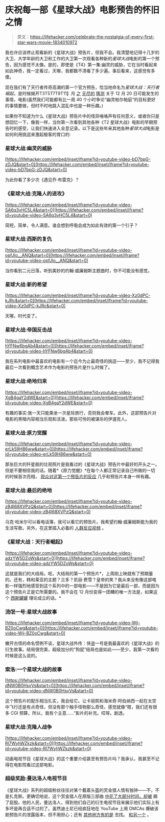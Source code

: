 # 庆祝每一部《星球大战》电影预告的怀旧之情

> 原文：<https://lifehacker.com/celebrate-the-nostalgia-of-every-first-star-wars-movie-1834010972>

我也许应该停止观看新的《星球大战》预告片，但我不会。我清楚地记得十几岁的大卫、大学年龄的大卫和工作的大卫第一次观看各种新的*星球大战*电影的第一个预告，因为感觉不太像。是的，即使是《T4》第一集:幽灵的威胁，它在当时看起来如此神奇，我一定看过，天哪，我都数不清看了多少遍。事后看来，这感觉有多傻。



现在我们有了天行者传奇高潮的第一个官方预告，恰当地命名为*星球大战：天行者崛起*，是时候揭开T3T5T7T9T11】月 [之](https://www.reddit.com/r/StarWarsLeaks/) [无尽的](https://www.reddit.com/r/StarWarsCanon) [猜测](https://originaltrilogy.com/) 关于 12 月 20 日可能发生的事情，电影(虽然我们可能都有比一周 40 个小时争论“幽灵帕尔帕庭”的目标更好的事情要做，但时不时地跳入混乱中也是一种乐趣。)

如果你不知道为什么《星球大战》预告片中的怪异咯咯声有任何意义，或者你只是想回忆一下，像我一样，当你第一次看到其他各种《T2 星球大战》电影的早期预告时的感受，让我们快速进入全息记录。以下是这些年来其他各种*星球大战*电影是如何利用挑逗来激起极客的胃口的:

### 星球大战:幽灵的威胁

 [https://lifehacker.com/embed/inset/iframe?id=youtube-video-bD7bpG-zDJQ&start=0](https://lifehacker.com/embed/inset/iframe?id=youtube-video-bD7bpG-zDJQ&start=0) 

为此你看了多少次《遇见乔·布雷克》？

### 《星球大战:克隆人的进攻》

 [https://lifehacker.com/embed/inset/iframe?id=youtube-video-SA6q3vHC5L4&start=0](https://lifehacker.com/embed/inset/iframe?id=youtube-video-SA6q3vHC5L4&start=0) 

简短，简单，令人满意。谁会想到呼吸会成为如此有效的第一个引子？

### **星球大战:西斯的复仇**

 [https://lifehacker.com/embed/inset/iframe?id=youtube-video-opfJIo__ANQ&start=0](https://lifehacker.com/embed/inset/iframe?id=youtube-video-opfJIo__ANQ&start=0) 

当你看到二元日落，听到美妙的约翰·威廉姆斯主题曲时，你不可能没有感觉。

### 星球大战:新的希望

 [https://lifehacker.com/embed/inset/iframe?id=youtube-video-Xz0dPC-kJRc&start=0](https://lifehacker.com/embed/inset/iframe?id=youtube-video-Xz0dPC-kJRc&start=0) 

天哪，时代变了。

### 星球大战:帝国反击战

 [https://lifehacker.com/embed/inset/iframe?id=youtube-video-hYFNw6bgAb4&start=0](https://lifehacker.com/embed/inset/iframe?id=youtube-video-hYFNw6bgAb4&start=0) 

我在系列电影中最喜欢的电影有一个迄今为止最奇怪的挑逗——至少，我不记得我最后一次看到概念艺术作为电影的预告片是什么时候了。

### **星球大战:绝地归来**

 [https://lifehacker.com/embed/inset/iframe?id=youtube-video-XgB4gaY2dWE&start=0](https://lifehacker.com/embed/inset/iframe?id=youtube-video-XgB4gaY2dWE&start=0) 

有趣的事实:我一天只能乘坐一次星际旅行，否则我会晕车。此外，这部预告片对电影的黑暗内容相当乐观和活泼。那些可怜的被谋杀的伊渥克人。

### 星球大战:原力觉醒

 [https://lifehacker.com/embed/inset/iframe?id=youtube-video-erLk59H86ww&start=0](https://lifehacker.com/embed/inset/iframe?id=youtube-video-erLk59H86ww&start=0) 

那张巨大的歼星舰的壮观照片是我看过的《星球大战》预告片中最好的开头之一。但是不要相信我的话。随着*《原力觉醒》*在每个人都正常记录自己所做的一切的时候首次亮相， [观众对这第一个预告片的反应](https://www.youtube.com/watch?v=-G03nfyGiFE) 几乎和预告片本身一样有趣。

### 星球大战:最后的绝地

 [https://lifehacker.com/embed/inset/iframe?id=youtube-video-zB4I68XVPzQ&start=0](https://lifehacker.com/embed/inset/iframe?id=youtube-video-zB4I68XVPzQ&start=0) 

马克·哈米尔可以看电话簿，我可以看它的预告片。我希望约翰·威廉姆斯能为我的生活写歌。另外，在这里插入必备的 [人群反应视频](https://www.youtube.com/watch?v=LRZ4A2tXyj8) 。

### 《星球大战：天行者崛起》

 [https://lifehacker.com/embed/inset/iframe?id=youtube-video-adzYW5DZoWs&start=0](https://lifehacker.com/embed/inset/iframe?id=youtube-video-adzYW5DZoWs&start=0) 

这就是我们的大结局。呃，大结局的第一个预告片*，上周刚上映就有了预期量的。还有，韩和莱亚的主题？兰多？凯丽·费雪？皇帝的笑？我从来没有像这部电影一样强烈地感受到这个系列中的一部电影——不是因为它是最后一部，而是因为这个预告片正是它所需要的。我不会在 12 月份变得一团糟的唯一方法是，如果这个 [西斯罐罐](https://www.ranker.com/list/jar-jar-binks-sith-lord-fan-theory-on-reddit/john-saavedra) 理论成立的话。*

### 流氓一号:星球大战故事

 [https://lifehacker.com/embed/inset/iframe?id=youtube-video-Wji-BZ0oCwg&start=0](https://lifehacker.com/embed/inset/iframe?id=youtube-video-Wji-BZ0oCwg&start=0) 

撇开古怪的命名惯例不谈，星球大战外传：侠盗一号是我最喜欢的《星球大战》的衍生故事。结局很完美，超级加分的“狗屁”结局也是如此——至少，我第一次看的时候是这么说的。

### 索洛:一个星球大战的故事

 [https://lifehacker.com/embed/inset/iframe?id=youtube-video-dNW0B0HsvVs&start=0](https://lifehacker.com/embed/inset/iframe?id=youtube-video-dNW0B0HsvVs&start=0) 

这个预告片的配乐相当扎实，我会给它。让卡丽熙和海米奇·阿伯纳西一起在太空中飞行还是有点奇怪，但没有那个触手怪物那么奇怪，感觉就像“嗯，我们还有很多 CGI 预算，所以，我有个主意……”影片的补充。哎呀。剧透。

### 星球大战:克隆人战争

 [https://lifehacker.com/embed/inset/iframe?id=youtube-video-RI7WyhWZkzk&start=0](https://lifehacker.com/embed/inset/iframe?id=youtube-video-RI7WyhWZkzk&start=0) 

动画电视节目《星球大战》的这个重要介绍甚至有预告片吗？我承认，我甚至不记得在电影院看过这部电影。

### 超级奖励:曼达洛人电视节目

《星球大战》系列的超级粉丝往往对某个戴着头盔的赏金猎人情有独钟——不，不是扎克斯。更确切地说，这个赏金猎人在原版三部曲 [中花了大部分时间，却被](https://www.youtube.com/watch?v=nAnkFVaKnec) 踢了屁股。他的人民，曼达洛人，得到他们自己的衍生电视节目来展示他们实际上有多坏是再合适不过的了。虽然迪士尼已经疯狂地在 YouTube 上用 DMCAs 爆破该剧预告片的泄露版本，但不用担心；还有 [其他地方有的是](https://streamable.com/rgxvy) 去找。 [和另一个](https://drive.google.com/file/d/1MBjNE59kHcK3ZGHUAiwJ2higzxgVCFiD/view) 。